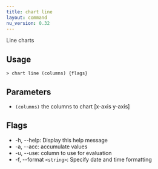```yaml
---
title: chart line
layout: command
nu_version: 0.32
---
```


Line charts

## Usage

```shell
> chart line (columns) {flags}
```

## Parameters

- `(columns)` the columns to chart [x-axis y-axis]

## Flags

- -h, --help: Display this help message
- -a, --acc: accumulate values
- -u, --use: column to use for evaluation
- -f, --format `<string>`: Specify date and time formatting
